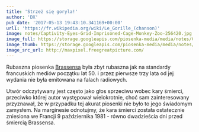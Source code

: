 ```yaml
---
title: 'Strzeż się goryla!'
author: 'DX'
pub_date: '2017-05-13 19:43:10.341169+00:00'
url1: 'https://fr.wikipedia.org/wiki/Le_Gorille_(chanson)'
image: notes/Captivity-Eyes-Grid-Imprisoned-Cage-Monkey-Zoo-256420.jpg
image_full: https://storage.googleapis.com/piosenka-media/media/notes/Captivity-Eyes-Grid-Imprisoned-Cage-Monkey-Zoo-256420.jpg
image_thumb: https://storage.googleapis.com/piosenka-media/media/notes/Captivity-Eyes-Grid-Imprisoned-Cage-Monkey-Zoo-256420.jpg.0x300_q85_upscale.jpg
image_src_url: http://maxpixel.freegreatpicture.com/
---
```


Rubaszna piosenka [Brassensa](https://www.piosenkaztekstem.pl/spiewnik/georges\-brassens/) była zbyt rubaszna jak na standardy francuskich mediów początku lat 50. i przez pierwsze trzy lata od jej wydania nie była emitowana na falach radiowych.

Utwór odczytywany jest często jako głos sprzeciwu wobec kary śmierci,  przeciwko której autor występował wielokrotnie, choć sam zainteresowany przyznawał, że w przypadku tej akurat piosenki nie było to jego świadomym zamysłem. Na marginesie odnotujmy, że kara śmierci została ostatecznie zniesiona we Francji 9 października 1981 \- równo dwadzieścia dni przed śmiercią Brassensa.